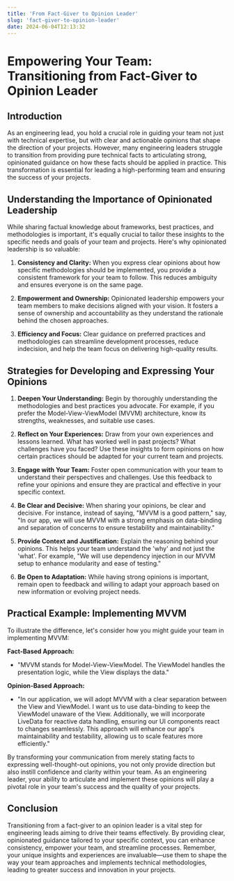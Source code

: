 ```yaml
---
title: 'From Fact-Giver to Opinion Leader'
slug: 'fact-giver-to-opinion-leader'
date: 2024-06-04T12:13:32
---
```


# Empowering Your Team: Transitioning from Fact-Giver to Opinion Leader

## Introduction

As an engineering lead, you hold a crucial role in guiding your team not just with technical expertise, but with clear and actionable opinions that shape the direction of your projects. However, many engineering leaders struggle to transition from providing pure technical facts to articulating strong, opinionated guidance on how these facts should be applied in practice. This transformation is essential for leading a high-performing team and ensuring the success of your projects.

## Understanding the Importance of Opinionated Leadership

While sharing factual knowledge about frameworks, best practices, and methodologies is important, it's equally crucial to tailor these insights to the specific needs and goals of your team and projects. Here's why opinionated leadership is so valuable:

1. **Consistency and Clarity:** When you express clear opinions about how specific methodologies should be implemented, you provide a consistent framework for your team to follow. This reduces ambiguity and ensures everyone is on the same page.

2. **Empowerment and Ownership:** Opinionated leadership empowers your team members to make decisions aligned with your vision. It fosters a sense of ownership and accountability as they understand the rationale behind the chosen approaches.

3. **Efficiency and Focus:** Clear guidance on preferred practices and methodologies can streamline development processes, reduce indecision, and help the team focus on delivering high-quality results.

## Strategies for Developing and Expressing Your Opinions

1. **Deepen Your Understanding:** Begin by thoroughly understanding the methodologies and best practices you advocate. For example, if you prefer the Model-View-ViewModel (MVVM) architecture, know its strengths, weaknesses, and suitable use cases.

2. **Reflect on Your Experiences:** Draw from your own experiences and lessons learned. What has worked well in past projects? What challenges have you faced? Use these insights to form opinions on how certain practices should be adapted for your current team and projects.

3. **Engage with Your Team:** Foster open communication with your team to understand their perspectives and challenges. Use this feedback to refine your opinions and ensure they are practical and effective in your specific context.

4. **Be Clear and Decisive:** When sharing your opinions, be clear and decisive. For instance, instead of saying, "MVVM is a good pattern," say, "In our app, we will use MVVM with a strong emphasis on data-binding and separation of concerns to ensure testability and maintainability."

5. **Provide Context and Justification:** Explain the reasoning behind your opinions. This helps your team understand the 'why' and not just the 'what'. For example, "We will use dependency injection in our MVVM setup to enhance modularity and ease of testing."

6. **Be Open to Adaptation:** While having strong opinions is important, remain open to feedback and willing to adapt your approach based on new information or evolving project needs.

## Practical Example: Implementing MVVM

To illustrate the difference, let's consider how you might guide your team in implementing MVVM:

**Fact-Based Approach:**
- "MVVM stands for Model-View-ViewModel. The ViewModel handles the presentation logic, while the View displays the data."

**Opinion-Based Approach:**
- "In our application, we will adopt MVVM with a clear separation between the View and ViewModel. I want us to use data-binding to keep the ViewModel unaware of the View. Additionally, we will incorporate LiveData for reactive data handling, ensuring our UI components react to changes seamlessly. This approach will enhance our app's maintainability and testability, allowing us to scale features more efficiently."

By transforming your communication from merely stating facts to expressing well-thought-out opinions, you not only provide direction but also instill confidence and clarity within your team. As an engineering leader, your ability to articulate and implement these opinions will play a pivotal role in your team's success and the quality of your projects.

## Conclusion

Transitioning from a fact-giver to an opinion leader is a vital step for engineering leads aiming to drive their teams effectively. By providing clear, opinionated guidance tailored to your specific context, you can enhance consistency, empower your team, and streamline processes. Remember, your unique insights and experiences are invaluable—use them to shape the way your team approaches and implements technical methodologies, leading to greater success and innovation in your projects.​​​​​​​​​​​​​​​​